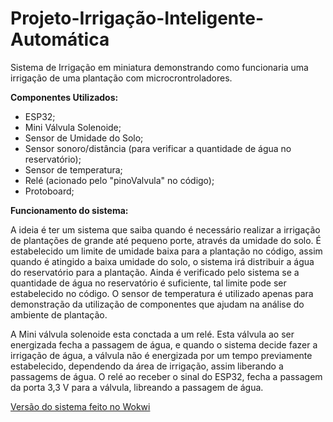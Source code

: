 # Projeto-Irrigação-Inteligente-Automática
Sistema de Irrigação em miniatura demonstrando como funcionaria uma irrigação de uma plantação com microcrontroladores.

<strong>Componentes Utilizados:</strong>
<ul>
  <li>ESP32;</li>
  <li>Mini Válvula Solenoide;</li>
  <li>Sensor de Umidade do Solo;</li>
  <li>Sensor sonoro/distância (para verificar a quantidade de água no reservatório);</li>
  <li>Sensor de temperatura;</li>
  <li>Relé (acionado pelo "pinoValvula" no código);</li>
  <li>Protoboard;</li>
</ul>

<strong>Funcionamento do sistema:</strong>
  <p>A ideia é ter um sistema que saiba quando é necessário realizar a irrigação de plantações de grande até pequeno porte, através da umidade do solo. É estabelecido um limite de umidade baixa para a plantação no código, assim quando é atingido a baixa umidade do solo, o sistema irá distribuir a água do reservatório para a plantação. Ainda é verificado pelo sistema se a quantidade de água no reservatório é suficiente, tal limite pode ser estabelecido no código. O sensor de temperatura é utilizado apenas para demonstração da utilização de componentes que ajudam na análise do ambiente de plantação.</p>
  <p></p>A Mini válvula solenoide esta conctada a um relé. Esta válvula ao ser energizada fecha a passagem de água, e quando o sistema decide fazer a irrigação de água, a válvula não é energizada por um tempo previamente estabelecido, dependendo da área de irrigação, assim liberando a passagems de água. O relé ao receber o sinal do ESP32, fecha a passagem da porta 3,3 V para a válvula, libreando a passagem de água.</p>


<a href="https://www.exemplo.com](https://wokwi.com/projects/440668704348163073" target="_blank">Versão do sistema feito no Wokwi</a>


